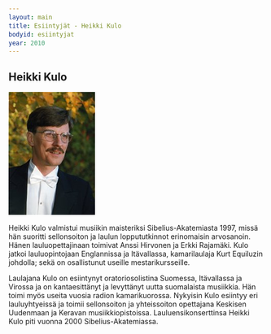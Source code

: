 ```yaml
---
layout: main
title: Esiintyjät - Heikki Kulo
bodyid: esiintyjat
year: 2010
---
```

## Heikki Kulo

![Heikki Kulo](heikki-kulo.jpg)

Heikki Kulo valmistui musiikin maisteriksi Sibelius-Akatemiasta 1997,
missä hän suoritti sellonsoiton ja laulun loppututkinnot erinomaisin
arvosanoin. Hänen lauluopettajinaan toimivat Anssi Hirvonen ja Erkki
Rajamäki. Kulo jatkoi lauluopintojaan Englannissa ja Itävallassa,
kamarilaulaja Kurt Equiluzin johdolla; sekä on osallistunut useille
mestarikursseille.

Laulajana Kulo on esiintynyt oratoriosolistina
Suomessa, Itävallassa ja Virossa ja on kantaesittänyt ja levyttänyt
uutta suomalaista musiikkia. Hän toimi myös useita vuosia radion
kamarikuorossa. Nykyisin Kulo esiintyy eri lauluyhtyeissä ja toimii
sellonsoiton ja yhteissoiton opettajana Keskisen Uudenmaan ja Keravan
musiikkiopistoissa. Lauluensikonserttinsa Heikki Kulo piti vuonna 2000
Sibelius-Akatemiassa.
